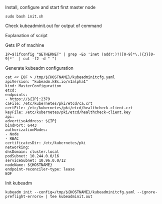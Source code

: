 Install, configure and start first master node

    sudo bash init.sh

Check kubeadminit.out for output of command

Explanation of script

Gets IP of machine

    IP=$(ifconfig "$ETHERNET" | grep -Eo 'inet (addr:)?([0-9]*\.){3}[0-9]*'  | cut -f2 -d " ")

Generate kubeadm configuration

    cat << EOF > /tmp/${HOSTNAME}/kubeadminitcfg.yaml
    apiVersion: "kubeadm.k8s.io/v1alpha1"
    kind: MasterConfiguration
    etcd:
    endpoints:
    - https://${IP}:2379
    caFile: /etc/kubernetes/pki/etcd/ca.crt
    certFile: /etc/kubernetes/pki/etcd/healthcheck-client.crt
    keyFile: /etc/kubernetes/pki/etcd/healthcheck-client.key
    api:
    advertiseAddress: ${IP}
    bindPort: 6443
    authorizationModes:
    - Node
    - RBAC
    certificatesDir: /etc/kubernetes/pki
    networking:
    dnsDomain: cluster.local
    podSubnet: 10.244.0.0/16
    serviceSubnet: 10.96.0.0/12
    nodeName: ${HOSTNAME}
    endpoint-reconciler-type: lease
    EOF

Init kubeadm

    kubeadm init --config=/tmp/${HOSTNAME}/kubeadminitcfg.yaml --ignore-preflight-errors= | tee kubeadminit.out
